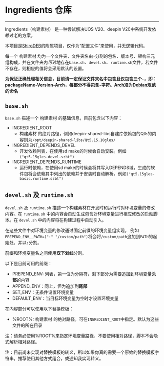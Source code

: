 # Ingredients 仓库

---

Ingredients（构建素材） 是一种尝试解决UOS V20、deepin V20中系统开发依赖过老的方案。

本项目是[ShiroDEB](https://github.com/shirodeb/shirodeb)的附属项目，仅作为“配置文件”来使用，并无逻辑代码。

每一个 构建素材 均为一个文件夹，文件夹名由`-`分割的包名、版本号、架构三元组构成，并在文件夹内*可选*地存在`base.sh`、`devel.sh`、`runtime.sh`文件，若文件不存在，则相应的值将会采用默认的设置。

**为保证正确处理相关信息，目前请一定保证文件夹名中包含且仅包含三个`-`，即：packageName-Version-Arch，每部分不得包含`-`字符。Arch须为[Debian规范](https://wiki.debian.org/SupportedArchitectures)的命名**

## `base.sh`
`base.sh` 描述一个 构建素材 的基础信息，目前包含以下内容：

- INGREDIENT_ROOT
  - 构建素材 的绝对路径，例如deepin-shared-libs自建库依赖包的Qt5的内容则为`/opt/deepin-shared-libs/Qt5.15.10gles/`
- INGREDIENT_DEPENDS_DEVEL
  - 开发依赖列表，在使用sd make的时候会自动安装。例如`("qt5.15gles.devel.szbt")`
- INGREDIENT_DEPENDS_RUNTIME
  - 运行时依赖，在使用sd make的时候会将其写入DEPENDS域，生成的软件包将会依赖其中列出的依赖并于安装时自动解析。例如`("qt5.15gles-basic.runtime.szbt")`

## `devel.sh` 及 `runtime.sh`
`devel.sh` 及 `runtime.sh` 描述一个构建素材在开发时和运行时对环境变量的修改内容。在 `runtime.sh` 中的内容会自动生成包含对环境变量进行相应修改的启动脚本。在 `devel.sh` 中的内容将在构建过程中自动引入。

在这些文件中对环境变量的修改通过固定前缀的环境变量组实现。
例如`PREPEND_ENV__PATH=(":" "/custom/path")`将会将`/custom/path`追加到`PATH`的起始处，并以`:`分割。

前缀和环境变量名之间使用**双下划线**分割。

以下是目前可用的前缀：

- PREPEND_ENV: 列表，第一位为分隔符，剩下部分为需要追加到环境变量**头部**的内容
- APPEND_ENV：同上，但为追加到**尾部**
- SET_ENV：无条件设置环境变量
- DEFAULT_ENV：当目标环境变量为空时才设置环境变量

在内容部分可以使用以下替换模板：

- %ROOT%: 构建素材 的绝对路径，可在`INGREDIENT_ROOT`中指定。默认为这些文件的所在目录
  
注：请务必使用%ROOT%来指定环境变量路径，不要使用相对路径，脚本不会隐式解析相对路径。

注：目前尚未实现对替换模板的转义，所以如果你真的需要一个原始的替换模板字符串，推荐使用其他方式组合，或通知我实现转义。
